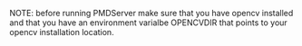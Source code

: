 NOTE: before running PMDServer make sure that you have opencv installed and that you have an environment varialbe OPENCVDIR that points to your opencv installation location. 